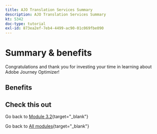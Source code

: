 ```yaml
---
title: AJO Translation Services Summary
description: AJO Translation Services Summary
kt: 5342
doc-type: tutorial
exl-id: 873ea2ef-7eb4-4499-ac90-01c069fbe090
---
```

# Summary & benefits

Congratulations and thank you for investing your time in learning about Adobe Journey Optimizer! 

## Benefits

## Check this out

Go back to [Module 3.2](./ajotranslationsvcs.md){target="_blank"}

Go back to [All modules](./../../../overview.md){target="_blank"}
